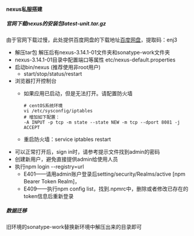 #### nexus私服搭建
##### 官网下载nexus的安装包latest-unit.tar.gz
由于官网下载过慢，此处提供百度网盘的下载地址[百度网盘](https://pan.baidu.com/s/1JswZhQaMURb8CClA_Dw2GQ)，提取码：enj3

+ 解压tar包
  解压后有nexus-3.14.1-01文件夹和sonatype-work文件夹
+ nexus-3.14.1-01目录中配置端口等属性
  etc/nexus-default.properties
+ 启动bin/nexus (推荐使用非root用户)
  + start/stop/status/restart
+ 浏览器打开控制台
  + 如果应用已启动，但是无法打开。请配置防火墙
    ```
    # centOS系统环境
    vi /etc/sysconfig/iptables  
    # 增加如下配置：
    -A INPUT -p tcp -m state --state NEW -m tcp --dport 8081 -j ACCEPT
    ```

  + 重启防火墙：service iptables restart
 + 可以正常打开后，sign in时，请参考提示文件找到admin的密码
 + 创建新用户，避免直接提供admin给使用人员
 + 执行npm login --registry=url   
   + E401——请用admin账户登录后setting/security/Realms/active [npm Bearer Token Realm]，
   + E409——执行npm config list，找到.npmrc中，删除或者修改已存在的token信息后重新登录
  
##### 数据迁移
  旧环境的sonatype-work替换新环境中解压出来的目录即可